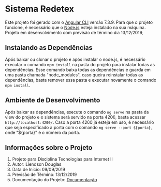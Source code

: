 # Sistema Redetex

Este projeto foi gerado com o [Angular CLI](https://github.com/angular/angular-cli) versão 7.3.9.
Para que o projeto funcione, é necessário que o [Node.js](https://nodejs.org/en/) esteja instalado na sua máquina.
Projeto em desenvolvimento com previsão de término dia 13/12/2019;

## Instalando as Dependências

Após baixar ou clonar o projeto e após instalar o node.js, é necessário executar o comando `npm install` na pasta do projeto para instalar todas as dependências.
Esse comando baixa todas as dependências e guarda em uma pasta chamada "node_modules", caso queira reinstalar todas as dependências, basta remover essa pasta e executar novamente o comando `npm install`.

## Ambiente de Desenvolvimento

Após baixar as dependências, execute o comando `ng serve` na pasta da view do projeto e o sistema será servido na porta 4200, basta acessar `http://localhost:4200/`.
Caso a porta 4200 já esteja em uso, é necessário que seja especificado a porta com o comando `ng serve --port ${porta}`, onde "${porta}" é o número da porta.

## Informações sobre o Projeto

1. Projeto para Disciplina Tecnologias para Internet II
2. Autor: Liendson Douglas
3. Data de Início: 09/09/2019
3. Previsão de Término: 13/12/2019
4. Documentação do Projeto: [Documentação](https://drive.google.com/open?id=1Xg6tmkOBshHs4YYIq6YW9XbSvgFNgzrT)
